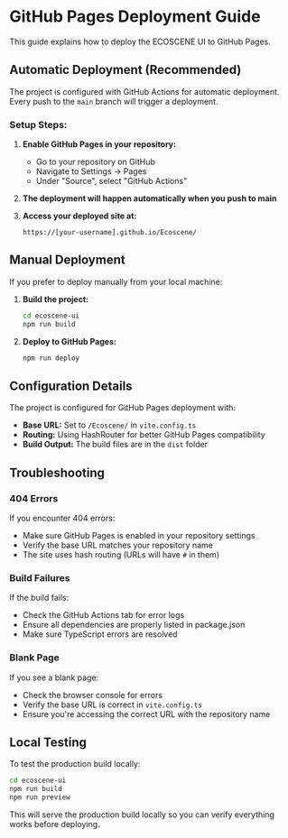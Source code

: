 # GitHub Pages Deployment Guide

This guide explains how to deploy the ECOSCENE UI to GitHub Pages.

## Automatic Deployment (Recommended)

The project is configured with GitHub Actions for automatic deployment. Every push to the `main` branch will trigger a deployment.

### Setup Steps:

1. **Enable GitHub Pages in your repository:**
   - Go to your repository on GitHub
   - Navigate to Settings → Pages
   - Under "Source", select "GitHub Actions"

2. **The deployment will happen automatically when you push to main**

3. **Access your deployed site at:**
   ```
   https://[your-username].github.io/Ecoscene/
   ```

## Manual Deployment

If you prefer to deploy manually from your local machine:

1. **Build the project:**
   ```bash
   cd ecoscene-ui
   npm run build
   ```

2. **Deploy to GitHub Pages:**
   ```bash
   npm run deploy
   ```

## Configuration Details

The project is configured for GitHub Pages deployment with:

- **Base URL:** Set to `/Ecoscene/` in `vite.config.ts`
- **Routing:** Using HashRouter for better GitHub Pages compatibility
- **Build Output:** The build files are in the `dist` folder

## Troubleshooting

### 404 Errors
If you encounter 404 errors:
- Make sure GitHub Pages is enabled in your repository settings
- Verify the base URL matches your repository name
- The site uses hash routing (URLs will have `#` in them)

### Build Failures
If the build fails:
- Check the GitHub Actions tab for error logs
- Ensure all dependencies are properly listed in package.json
- Make sure TypeScript errors are resolved

### Blank Page
If you see a blank page:
- Check the browser console for errors
- Verify the base URL is correct in `vite.config.ts`
- Ensure you're accessing the correct URL with the repository name

## Local Testing

To test the production build locally:

```bash
cd ecoscene-ui
npm run build
npm run preview
```

This will serve the production build locally so you can verify everything works before deploying.